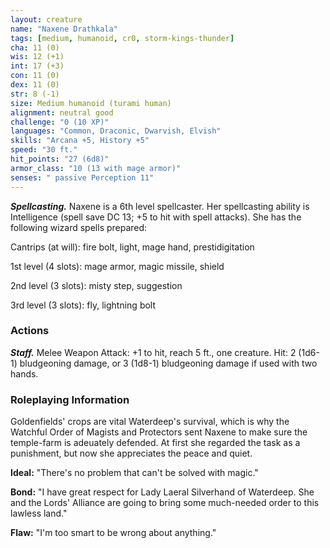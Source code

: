 ```yaml
---
layout: creature
name: "Naxene Drathkala"
tags: [medium, humanoid, cr0, storm-kings-thunder]
cha: 11 (0)
wis: 12 (+1)
int: 17 (+3)
con: 11 (0)
dex: 11 (0)
str: 8 (-1)
size: Medium humanoid (turami human)
alignment: neutral good
challenge: "0 (10 XP)"
languages: "Common, Draconic, Dwarvish, Elvish"
skills: "Arcana +5, History +5"
speed: "30 ft."
hit_points: "27 (6d8)"
armor_class: "10 (13 with mage armor)"
senses: " passive Perception 11"
---
```


***Spellcasting.*** Naxene is a 6th level spellcaster. Her spellcasting ability is Intelligence (spell save DC 13; +5 to hit with spell attacks). She has the following wizard spells prepared:

Cantrips (at will): fire bolt, light, mage hand, prestidigitation

1st level (4 slots): mage armor, magic missile, shield

2nd level (3 slots): misty step, suggestion

3rd level (3 slots): fly, lightning bolt

### Actions

***Staff.*** Melee Weapon Attack: +1 to hit, reach 5 ft., one creature. Hit: 2 (1d6-1) bludgeoning damage, or 3 (1d8-1) bludgeoning damage if used with two hands.

### Roleplaying Information

Goldenfields' crops are vital Waterdeep's survival, which is why the Watchful Order of Magists and Protectors sent Naxene to make sure the temple-farm is adeuately defended. At first she regarded the task as a punishment, but now she appreciates the peace and quiet.

**Ideal:** "There's no problem that can't be solved with magic."

**Bond:** "I have great respect for Lady Laeral Silverhand of Waterdeep. She and the Lords' Alliance are going to bring some much-needed order to this lawless land."

**Flaw:** "I'm too smart to be wrong about anything."
